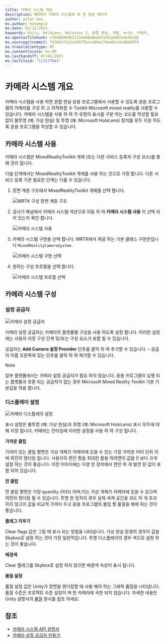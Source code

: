 ```yaml
---
title: 카메라 시스템 개요
description: MRTK의 카메라 시스템에 대 한 방문 페이지
author: polar-kev
ms.author: kesemple
ms.date: 01/12/2021
keywords: Unity, HoloLens, HoloLens 2, 혼합 현실, 개발, mrtk, 카메라,
ms.openlocfilehash: cfb40b00d81133ad40e0e4d7a7b2ad87ee645e36
ms.sourcegitcommit: f338b1f121a10577bcce08a174e462cdc86d5874
ms.translationtype: MT
ms.contentlocale: ko-KR
ms.lasthandoff: 07/01/2021
ms.locfileid: "113177041"
---
```

# <a name="camera-system-overview"></a>카메라 시스템 개요

카메라 시스템을 사용 하면 혼합 현실 응용 프로그램에서 사용할 수 있도록 응용 프로그램의 카메라를 구성 하 고 최적화할 수 Toolkit Microsoft mixed reality를 사용할 수 있습니다. 카메라 시스템을 사용 하 여 각 유형의 표시를 구분 하는 코드를 작성할 필요 없이 불투명 (예: 가상 현실) 및 투명 (예: Microsoft HoloLens) 장치를 모두 지원 하도록 응용 프로그램을 작성할 수 있습니다.

## <a name="enabling-the-camera-system"></a>카메라 시스템 사용

카메라 시스템은 MixedRealityToolkit 개체 (또는 다른 서비스 등록자 구성 요소)를 통해 관리 됩니다.

다음 단계에서는 MixedRealityToolkit 개체를 사용 하는 것으로 가정 합니다. 다른 서비스 등록 기관 필요한 단계는 다를 수 있습니다.

1. 장면 계층 구조에서 MixedRealityToolkit 개체를 선택 합니다.

    ![MRTK 구성 장면 계층 구조](../images/MRTK_ConfiguredHierarchy.png)

2. 검사기 패널에서 카메라 시스템 섹션으로 이동 하 여 **카메라 시스템 사용** 이 선택 되어 있는지 확인 합니다.

    ![카메라 시스템 사용](../images/camera-system/EnableCameraSystem.png)

3. 카메라 시스템 구현을 선택 합니다. MRTK에서 제공 하는 기본 클래스 구현은입니다 `MixedRealityCameraSystem` .

    ![카메라 시스템 구현 선택](../images/camera-system/SelectCameraSystemType.png)

4. 원하는 구성 프로필을 선택 합니다.

    ![카메라 시스템 프로필 선택](../images/camera-system/SelectCameraProfile.png)

## <a name="configuring-the-camera-system"></a>카메라 시스템 구성

### <a name="settings-providers"></a>설정 공급자

![카메라 설정 공급자](../images/camera-system/CameraSettingsProviders.png)

카메라 설정 공급자는 카메라의 플랫폼별 구성을 사용 하도록 설정 합니다. 이러한 설정에는 사용자 지정 구성 단계 및/또는 구성 요소가 포함 될 수 있습니다.

공급자는 **Add Camera 설정 Provider** 단추를 클릭 하 여 추가할 수 있습니다. **-** 공급자 이름 오른쪽에 있는 단추를 클릭 하 여 제거할 수 있습니다.

> [!Note]
> 일부 플랫폼에서는 카메라 설정 공급자가 필요 하지 않습니다. 응용 프로그램이 실행 되는 플랫폼과 호환 되는 공급자가 없는 경우 Microsoft Mixed Reality Toolkit 기본 기본값을 적용 합니다.

### <a name="display-settings"></a>디스플레이 설정

![카메라 디스플레이 설정](../images/camera-system/CameraDisplaySettings.png)

표시 설정은 불투명 (예: 가상 현실)과 투명 (예: Microsoft HoloLens) 표시 모두에 대해 지정 됩니다. 카메라는 런타임에 이러한 설정을 사용 하 여 구성 됩니다.

**가까운 클립**

가까이 있는 클립 평면은 가상 개체가 카메라에 있을 수 있는 가장 가까운 미터 단위 이며 여전히 렌더링 됩니다. 사용자의 편안 함을 최대한 활용 하려면이 값을 0 보다 크게 설정 하는 것이 좋습니다. 이전 이미지에는 다양 한 장치에서 편안 하 게 발견 된 값이 포함 되어 있습니다.

**먼 클립**

먼 클립 평면은 가장 quantity (미터) 이며,이는 가상 개체가 카메라에 있을 수 있으며 여전히 렌더링 될 수 있습니다. 투명 한 장치의 경우 실제 세계 공간을 과도 하 게 초과 하지 않고이 값을 비교적 가까이 두고 응용 프로그램의 몰입 형 품질을 해제 하는 것이 좋습니다.

**플래그 지우기**

Clear flags 값은 그릴 때 표시 되는 방법을 나타냅니다. 가상 현실 환경의 경우이 값을 Skybox로 설정 하는 것이 가장 일반적입니다. 투명 디스플레이의 경우 색으로 설정 하는 것이 좋습니다.

**배경색**

Clear 플래그를 Skybox로 설정 하지 않으면 배경색 속성이 표시 됩니다.

**품질 설정**

품질 설정 값은 Unity가 장면을 렌더링할 때 사용 해야 하는 그래픽 품질을 나타냅니다. 품질 수준은 프로젝트 수준 설정이 며 한 카메라에 국한 되지 않습니다. 자세한 내용은 Unity 설명서의 [품질](https://docs.unity3d.com/Manual/class-QualitySettings.html) 문서를 참조 하세요.

## <a name="see-also"></a>참조

- [카메라 시스템 API 설명서](xref:Microsoft.MixedReality.Toolkit.CameraSystem)
- [카메라 설정 공급자 만들기](create-settings-provider.md)
